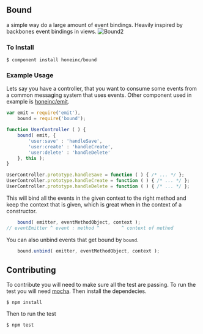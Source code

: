 ## Bound

a simple way do a large amount of event bindings. Heavily inspired by backbones event bindings in views.
![Bound2](http://media.giphy.com/media/PbEnCbd9rLPi0/giphy.gif)

### To Install

    $ component install honeinc/bound


### Example Usage

Lets say you have a controller, that you want to consume some events from a common messaging system that uses events. Other component used in example is [honeinc/emit](https://github.com/honeinc/emit.git).

```javascript
var emit = require('emit'),
    bound = require('bound');

function UserController ( ) {
    bound( emit, {
        'user:save' : 'handleSave',
        'user:create' : 'handleCreate',
        'user:delete' : 'handleDelete'
    }, this );
}

UserController.prototype.handleSave = function ( ) { /* ... */ };
UserController.prototype.handleCreate = function ( ) { /* ... */ };
UserController.prototype.handleDelete = function ( ) { /* ... */ };

```

This will bind all the events in the given context to the right method and keep the context that is given, which is great when in the context of a constructor.

```javascript
    bound( emitter, eventMethodObject, context );
// eventEmitter ^ event : method ^        ^ context of method
```

You can also unbind events that get bound by `bound`.

```javascript
    bound.unbind( emitter, eventMethodObject, context );
```

## Contributing

To contribute you will need to make sure all the test are passing. To run the test you will need [mocha](http://visionmedia.github.io/mocha/). Then install the dependecies.

    $ npm install

Then to run the test

    $ npm test

